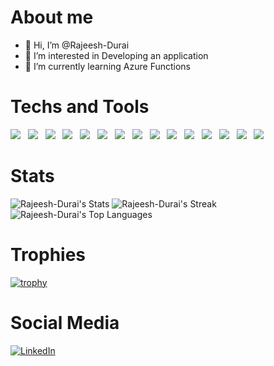 # About me
- 👋 Hi, I’m @Rajeesh-Durai
- 👀 I’m interested in Developing an application
- 🌱 I’m currently learning Azure Functions

# Techs and Tools
<span>
<img src="https://img.shields.io/badge/C%23-239120?style=for-the-badge&logo=csharp&logoColor=white" /> &nbsp;
<img src="https://img.shields.io/badge/.NET-512BD4?style=for-the-badge&logo=dotnet&logoColor=white" /> &nbsp;
<img src="https://img.shields.io/badge/AngularJS-E23237?style=for-the-badge&logo=angularjs&logoColor=white" /> &nbsp;
<img src="https://img.shields.io/badge/React-20232A?style=for-the-badge&logo=react&logoColor=61DAFB" /> &nbsp;
<img src="https://img.shields.io/badge/Redux-593D88?style=for-the-badge&logo=redux&logoColor=white" /> &nbsp;
<img src="https://img.shields.io/badge/JWT-000000?style=for-the-badge&logo=JSON%20web%20tokens&logoColor=white" /> &nbsp;
<img src="https://img.shields.io/badge/HTML5-E34F26?style=for-the-badge&logo=html5&logoColor=white" /> &nbsp;
<img src="https://img.shields.io/badge/CSS3-1572B6?style=for-the-badge&logo=css3&logoColor=white" /> &nbsp;
<img src= "https://img.shields.io/badge/Bootstrap-563D7C?style=for-the-badge&logo=bootstrap&logoColor=white"/> &nbsp;
<img src="https://img.shields.io/badge/Material%20UI-007FFF?style=for-the-badge&logo=mui&logoColor=white"/> &nbsp;
<img src="https://img.shields.io/badge/TypeScript-007ACC?style=for-the-badge&logo=typescript&logoColor=white" /> &nbsp;
<img src="https://img.shields.io/badge/JavaScript-323330?style=for-the-badge&logo=javascript&logoColor=F7DF1E" /> &nbsp;
<img src="https://img.shields.io/badge/Linux-FCC624?style=for-the-badge&logo=linux&logoColor=black" /> &nbsp;
<img src="https://img.shields.io/badge/VSCode-0078D4?style=for-the-badge&logo=visual%20studio%20code&logoColor=white" /> &nbsp;
<img src="https://img.shields.io/badge/Visual_Studio-5C2D91?style=for-the-badge&logo=visual%20studio&logoColor=white" /> &nbsp;

</span>

# Stats
![Rajeesh-Durai's Stats](https://github-readme-stats.vercel.app/api?username=Rajeesh-Durai&theme=slateorange&show_icons=true&hide_border=true&count_private=true)
![Rajeesh-Durai's Streak](https://github-readme-streak-stats.herokuapp.com/?user=Rajeesh-Durai&theme=slateorange&hide_border=true)
![Rajeesh-Durai's Top Languages](https://github-readme-stats.vercel.app/api/top-langs/?username=Rajeesh-Durai&theme=slateorange&show_icons=true&hide_border=true&layout=compact)

# Trophies
[![trophy](https://github-profile-trophy.vercel.app/?username=Rajeesh-Durai)](https://github.com/ryo-ma/github-profile-trophy)

# Social Media
[![LinkedIn](https://img.shields.io/badge/LinkedIn-0077B5?style=for-the-badge&logo=linkedin&logoColor=white)](https://www.linkedin.com/in/rajeesh-durai)
